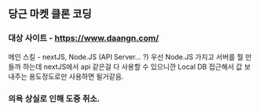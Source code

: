 ## 당근 마켓 클론 코딩

### 대상 사이트 - https://www.daangn.com/

메인 스킬 - nextJS, Node.JS (API Server... ?) 우선 Node.JS 가지고 서버를 뭘 만들까 하는데 nextJS에서 api 같은걸 다 사용할 수 있으니깐 Local DB 접근해서 값 보내주는 용도정도로만 사용하면 될거같음.

### 의욕 상실로 인해 도중 취소.

